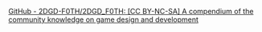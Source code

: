 
[GitHub - 2DGD-F0TH/2DGD_F0TH: [CC BY-NC-SA] A compendium of the community knowledge on game design and development](https://github.com/2DGD-F0TH/2DGD_F0TH)
